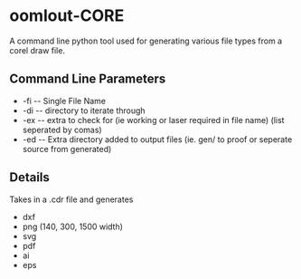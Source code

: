 # oomlout-CORE
A command line python tool used for generating various file types from a corel draw file.

## Command Line Parameters

* -fi				-- Single File Name
* -di				-- directory to iterate through
* -ex				-- extra to check for (ie working or laser required in file name) (list seperated by comas)
* -ed				-- Extra directory added to output files (ie. gen/ to proof or seperate source from generated)

## Details

Takes in a .cdr file and generates
* dxf
* png (140, 300, 1500 width)
* svg
* pdf
* ai
* eps

	



